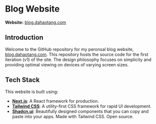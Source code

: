# Blog Website

**Website:** [blog.dahaotang.com](https://blog.dahaotang.com)

## Introduction

Welcome to the GitHub repository for my peronsal blog website, [blog.dahaotang.com](https://blog.dahaotang.com). This repository hosts the source code for the first iteration (v1) of the site. The design philosophy focuses on simplicity and providing optimal viewing on devices of varying screen sizes.

## Tech Stack

This website is built using:

- **[Next.js](https://nextjs.org/)**: A React framework for production.
- **[Tailwind CSS](https://tailwindcss.com/)**: A utility-first CSS framework for rapid UI development.
- **[Shadcn.ui](https://ui.shadcn.com/)**: Beautifully designed components that you can copy and paste into your apps. Made with Tailwind CSS. Open source.
